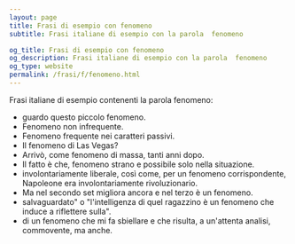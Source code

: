 ```yaml
---
layout: page
title: Frasi di esempio con fenomeno 
subtitle: Frasi italiane di esempio con la parola  fenomeno

og_title: Frasi di esempio con fenomeno 
og_description: Frasi italiane di esempio con la parola  fenomeno
og_type: website
permalink: /frasi/f/fenomeno.html
---
```


Frasi italiane di esempio contenenti la parola fenomeno:


- guardo questo piccolo fenomeno.
- Fenomeno non infrequente.
- Fenomeno frequente nei caratteri passivi.
- Il fenomeno di Las Vegas?
- Arrivò, come fenomeno di massa, tanti anni dopo.
- Il fatto è che, fenomeno strano e possibile solo nella situazione.
- involontariamente liberale, così come, per un fenomeno corrispondente, Napoleone era involontariamente rivoluzionario.
- Ma nel secondo set migliora ancora e nel terzo è un fenomeno.
- salvaguardato" o "l'intelligenza di quel ragazzino è un fenomeno che induce a riflettere sulla".
- di un fenomeno che mi fa sbiellare e che risulta, a un'attenta analisi, commovente, ma anche.
